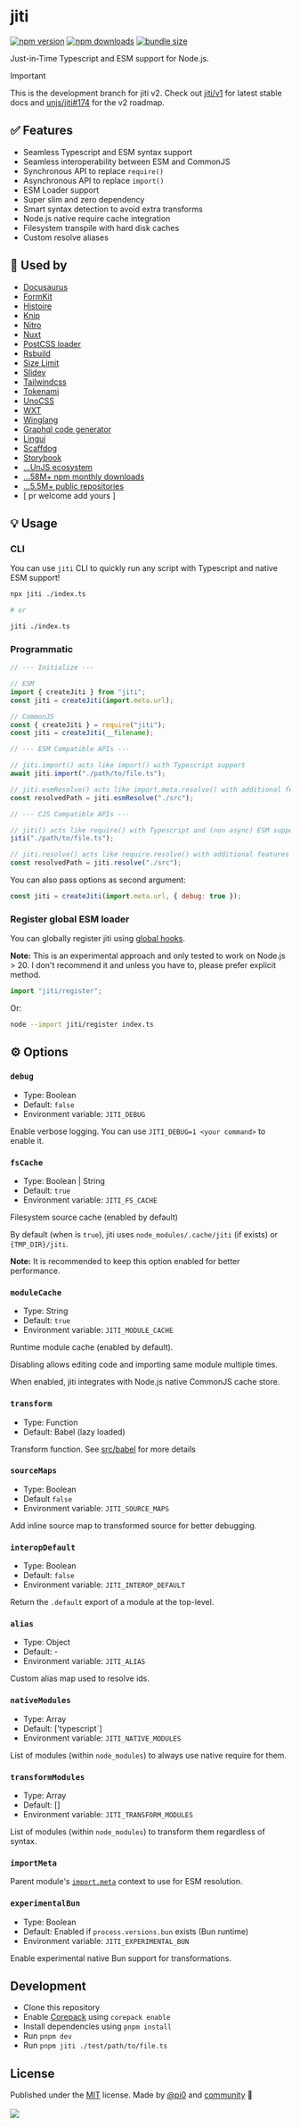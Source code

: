 # jiti

<!-- automd:badges color=F0DB4F bundlephobia -->

[![npm version](https://img.shields.io/npm/v/jiti?color=F0DB4F)](https://npmjs.com/package/jiti)
[![npm downloads](https://img.shields.io/npm/dm/jiti?color=F0DB4F)](https://npmjs.com/package/jiti)
[![bundle size](https://img.shields.io/bundlephobia/minzip/jiti?color=F0DB4F)](https://bundlephobia.com/package/jiti)

<!-- /automd -->

Just-in-Time Typescript and ESM support for Node.js.

> [!IMPORTANT]
> This is the development branch for jiti v2. Check out [jiti/v1](https://github.com/unjs/jiti/tree/v1) for latest stable docs and [unjs/jiti#174](https://github.com/unjs/jiti/issues/174) for the v2 roadmap.

## ✅ Features

- Seamless Typescript and ESM syntax support
- Seamless interoperability between ESM and CommonJS
- Synchronous API to replace `require()`
- Asynchronous API to replace `import()`
- ESM Loader support
- Super slim and zero dependency
- Smart syntax detection to avoid extra transforms
- Node.js native require cache integration
- Filesystem transpile with hard disk caches
- Custom resolve aliases

## 🌟 Used by

- [Docusaurus](https://docusaurus.io/)
- [FormKit](https://formkit.com/)
- [Histoire](https://histoire.dev/)
- [Knip](https://knip.dev/)
- [Nitro](https://nitro.unjs.io/)
- [Nuxt](https://nuxt.com/)
- [PostCSS loader](https://github.com/webpack-contrib/postcss-loader)
- [Rsbuild](https://rsbuild.dev/)
- [Size Limit](https://github.com/ai/size-limit)
- [Slidev](https://sli.dev/)
- [Tailwindcss](https://tailwindcss.com/)
- [Tokenami](https://github.com/tokenami/tokenami)
- [UnoCSS](https://unocss.dev/)
- [WXT](https://wxt.dev/)
- [Winglang](https://www.winglang.io/)
- [Graphql code generator](https://the-guild.dev/graphql/codegen)
- [Lingui](https://lingui.dev/)
- [Scaffdog](https://scaff.dog/)
- [Storybook](https://storybook.js.org)
- [...UnJS ecosystem](https://unjs.io/)
- [...58M+ npm monthly downloads](https://www.npmjs.com/package/jiti)
- [...5.5M+ public repositories](https://github.com/unjs/jiti/network/dependents)
- [ pr welcome add yours ]

## 💡 Usage

### CLI

You can use `jiti` CLI to quickly run any script with Typescript and native ESM support!

```bash
npx jiti ./index.ts

# or

jiti ./index.ts
```

### Programmatic

```js
// --- Initialize ---

// ESM
import { createJiti } from "jiti";
const jiti = createJiti(import.meta.url);

// CommonJS
const { createJiti } = require("jiti");
const jiti = createJiti(__filename);

// --- ESM Compatible APIs ---

// jiti.import() acts like import() with Typescript support
await jiti.import("./path/to/file.ts");

// jiti.esmResolve() acts like import.meta.resolve() with additional features
const resolvedPath = jiti.esmResolve("./src");

// --- CJS Compatible APIs ---

// jiti() acts like require() with Typescript and (non async) ESM support
jiti("./path/to/file.ts");

// jiti.resolve() acts like require.resolve() with additional features
const resolvedPath = jiti.resolve("./src");
```

You can also pass options as second argument:

```js
const jiti = createJiti(import.meta.url, { debug: true });
```

### Register global ESM loader

You can globally register jiti using [global hooks](https://nodejs.org/api/module.html#initialize).

**Note:** This is an experimental approach and only tested to work on Node.js > 20. I don't recommend it and unless you have to, please prefer explicit method.

```js
import "jiti/register";
```

Or:

```bash
node --import jiti/register index.ts
```

## ⚙️ Options

### `debug`

- Type: Boolean
- Default: `false`
- Environment variable: `JITI_DEBUG`

Enable verbose logging. You can use `JITI_DEBUG=1 <your command>` to enable it.

### `fsCache`

- Type: Boolean | String
- Default: `true`
- Environment variable: `JITI_FS_CACHE`

Filesystem source cache (enabled by default)

By default (when is `true`), jiti uses `node_modules/.cache/jiti` (if exists) or `{TMP_DIR}/jiti`.

**Note:** It is recommended to keep this option enabled for better performance.

### `moduleCache`

- Type: String
- Default: `true`
- Environment variable: `JITI_MODULE_CACHE`

Runtime module cache (enabled by default).

Disabling allows editing code and importing same module multiple times.

When enabled, jiti integrates with Node.js native CommonJS cache store.

### `transform`

- Type: Function
- Default: Babel (lazy loaded)

Transform function. See [src/babel](./src/babel.ts) for more details

### `sourceMaps`

- Type: Boolean
- Default `false`
- Environment variable: `JITI_SOURCE_MAPS`

Add inline source map to transformed source for better debugging.

### `interopDefault`

- Type: Boolean
- Default: `false`
- Environment variable: `JITI_INTEROP_DEFAULT`

Return the `.default` export of a module at the top-level.

### `alias`

- Type: Object
- Default: -
- Environment variable: `JITI_ALIAS`

Custom alias map used to resolve ids.

### `nativeModules`

- Type: Array
- Default: ['typescript`]
- Environment variable: `JITI_NATIVE_MODULES`

List of modules (within `node_modules`) to always use native require for them.

### `transformModules`

- Type: Array
- Default: []
- Environment variable: `JITI_TRANSFORM_MODULES`

List of modules (within `node_modules`) to transform them regardless of syntax.

### `importMeta`

Parent module's [`import.meta`](https://developer.mozilla.org/en-US/docs/Web/JavaScript/Reference/Operators/import.meta) context to use for ESM resolution.

### `experimentalBun`

- Type: Boolean
- Default: Enabled if `process.versions.bun` exists (Bun runtime)
- Environment variable: `JITI_EXPERIMENTAL_BUN`

Enable experimental native Bun support for transformations.

## Development

- Clone this repository
- Enable [Corepack](https://github.com/nodejs/corepack) using `corepack enable`
- Install dependencies using `pnpm install`
- Run `pnpm dev`
- Run `pnpm jiti ./test/path/to/file.ts`

## License

<!-- automd:contributors license=MIT author="pi0" -->

Published under the [MIT](https://github.com/unjs/jiti/blob/main/LICENSE) license.
Made by [@pi0](https://github.com/pi0) and [community](https://github.com/unjs/jiti/graphs/contributors) 💛
<br><br>
<a href="https://github.com/unjs/jiti/graphs/contributors">
<img src="https://contrib.rocks/image?repo=unjs/jiti" />
</a>

<!-- /automd -->

<!-- automd:with-automd -->
